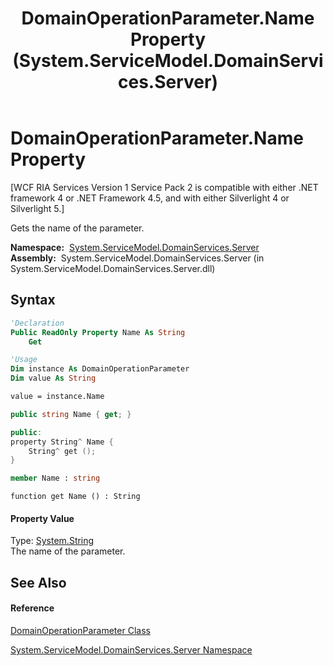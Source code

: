 ﻿---
title: DomainOperationParameter.Name Property  (System.ServiceModel.DomainServices.Server)
TOCTitle: Name Property
ms:assetid: P:System.ServiceModel.DomainServices.Server.DomainOperationParameter.Name
ms:mtpsurl: https://msdn.microsoft.com/en-us/library/system.servicemodel.domainservices.server.domainoperationparameter.name(v=VS.91)
ms:contentKeyID: 28755223
ms.date: 01/27/2012
mtps_version: v=VS.91
f1_keywords:
- System.ServiceModel.DomainServices.Server.DomainOperationParameter.Name
- System.ServiceModel.DomainServices.Server.DomainOperationParameter.get_Name
dev_langs:
- CSharp
- JScript
- VB
- FSharp
- c++
api_location:
- System.ServiceModel.DomainServices.Server.dll
api_name:
- System.ServiceModel.DomainServices.Server.DomainOperationParameter.get_Name
- System.ServiceModel.DomainServices.Server.DomainOperationParameter.Name
api_type:
- Managed
topic_type:
- apiref
- kbSyntax
product_family_name: VS
ROBOTS: INDEX,FOLLOW
---

# DomainOperationParameter.Name Property

\[WCF RIA Services Version 1 Service Pack 2 is compatible with either .NET framework 4 or .NET Framework 4.5, and with either Silverlight 4 or Silverlight 5.\]

Gets the name of the parameter.

**Namespace:**  [System.ServiceModel.DomainServices.Server](ff423220\(v=vs.91\).md)  
**Assembly:**  System.ServiceModel.DomainServices.Server (in System.ServiceModel.DomainServices.Server.dll)

## Syntax

``` vb
'Declaration
Public ReadOnly Property Name As String
    Get
```

``` vb
'Usage
Dim instance As DomainOperationParameter
Dim value As String

value = instance.Name
```

``` csharp
public string Name { get; }
```

``` c++
public:
property String^ Name {
    String^ get ();
}
```

``` fsharp
member Name : string
```

``` jscript
function get Name () : String
```

#### Property Value

Type: [System.String](https://msdn.microsoft.com/en-us/library/s1wwdcbf)  
The name of the parameter.  

## See Also

#### Reference

[DomainOperationParameter Class](ff422362\(v=vs.91\).md)

[System.ServiceModel.DomainServices.Server Namespace](ff423220\(v=vs.91\).md)

